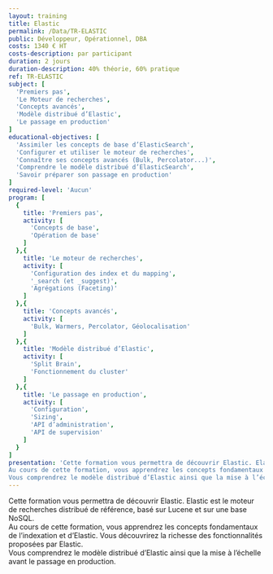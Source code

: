 ```yaml
---
layout: training
title: Elastic
permalink: /Data/TR-ELASTIC
public: Développeur, Opérationnel, DBA
costs: 1340 € HT
costs-description: par participant
duration: 2 jours
duration-description: 40% théorie, 60% pratique
ref: TR-ELASTIC
subject: [
  'Premiers pas',
  'Le Moteur de recherches',
  'Concepts avancés',
  'Modèle distribué d’Elastic',
  'Le passage en production'
]
educational-objectives: [
  'Assimiler les concepts de base d’ElasticSearch',
  'Configurer et utiliser le moteur de recherches',
  'Connaître ses concepts avancés (Bulk, Percolator...)',
  'Comprendre le modèle distribué d’ElasticSearch',
  'Savoir préparer son passage en production'
]
required-level: 'Aucun'
program: [
  {
    title: 'Premiers pas',
    activity: [
      'Concepts de base',
      'Opération de base'
    ]
  },{
    title: 'Le moteur de recherches',
    activity: [
      'Configuration des index et du mapping',
      '_search (et _suggest)',
      'Agrégations (Faceting)'
    ]
  },{
    title: 'Concepts avancés',
    activity: [
      'Bulk, Warmers, Percolator, Géolocalisation'
    ]
  },{
    title: 'Modèle distribué d’Elastic',
    activity: [
      'Split Brain',
      'Fonctionnement du cluster'
    ]
  },{
    title: 'Le passage en production',
    activity: [
      'Configuration',
      'Sizing',
      'API d’administration',
      'API de supervision'
    ]
  }
]
presentation: 'Cette formation vous permettra de découvrir Elastic. Elastic est le moteur de recherches distribué de référence, basé sur Lucene et sur une base NoSQL.
Au cours de cette formation, vous apprendrez les concepts fondamentaux de l’indexation et d’Elastic. Vous découvrirez la richesse des fonctionnalités proposées par Elastic.
Vous comprendrez le modèle distribué d’Elastic ainsi que la mise à l’échelle avant le passage en production.'
---
```


Cette formation vous permettra de découvrir Elastic. Elastic est le moteur de recherches distribué de référence, basé sur Lucene et sur une base NoSQL.  
Au cours de cette formation, vous apprendrez les concepts fondamentaux de l’indexation et d’Elastic. Vous découvrirez la richesse des fonctionnalités proposées par Elastic.  
Vous comprendrez le modèle distribué d’Elastic ainsi que la mise à l’échelle avant le passage en production.  
